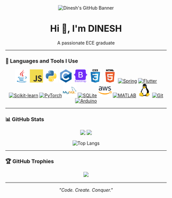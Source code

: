 <!-- Banner -->
<p align="center">
  <img src="https://raw.githubusercontent.com/20501A0407/20501A0407/main/assets/banner.png" alt="Dinesh's GitHub Banner" />
</p>

<!-- Intro -->
<h1 align="center">Hi 👋, I'm DINESH</h1>
<p align="center">A passionate ECE graduate</p>

---

### 🚀 Languages and Tools I Use

<p align="center">
  <a href="#"><img src="https://raw.githubusercontent.com/devicons/devicon/master/icons/java/java-original.svg" width="42" height="42" alt="Java"/></a>
  <a href="#"><img src="https://raw.githubusercontent.com/devicons/devicon/master/icons/javascript/javascript-original.svg" width="42" height="42" alt="JavaScript"/></a>
  <a href="#"><img src="https://raw.githubusercontent.com/devicons/devicon/master/icons/python/python-original.svg" width="42" height="42" alt="Python"/></a>
  <a href="#"><img src="https://raw.githubusercontent.com/devicons/devicon/master/icons/c/c-original.svg" width="42" height="42" alt="C"/></a>
  <a href="#"><img src="https://raw.githubusercontent.com/devicons/devicon/master/icons/bootstrap/bootstrap-plain-wordmark.svg" width="42" height="42" alt="Bootstrap"/></a>
  <a href="#"><img src="https://raw.githubusercontent.com/devicons/devicon/master/icons/css3/css3-original-wordmark.svg" width="42" height="42" alt="CSS"/></a>
  <a href="#"><img src="https://raw.githubusercontent.com/devicons/devicon/master/icons/html5/html5-original-wordmark.svg" width="42" height="42" alt="HTML"/></a>
  <a href="#"><img src="https://www.vectorlogo.zone/logos/springio/springio-icon.svg" width="42" height="42" alt="Spring"/></a>
  <a href="#"><img src="https://www.vectorlogo.zone/logos/flutterio/flutterio-icon.svg" width="42" height="42" alt="Flutter"/></a>
  <a href="#"><img src="https://upload.wikimedia.org/wikipedia/commons/0/05/Scikit_learn_logo_small.svg" width="42" height="42" alt="Scikit-learn"/></a>
  <a href="#"><img src="https://www.vectorlogo.zone/logos/pytorch/pytorch-icon.svg" width="42" height="42" alt="PyTorch"/></a>
  <a href="#"><img src="https://raw.githubusercontent.com/devicons/devicon/master/icons/mysql/mysql-original-wordmark.svg" width="42" height="42" alt="MySQL"/></a>
  <a href="#"><img src="https://www.vectorlogo.zone/logos/sqlite/sqlite-icon.svg" width="42" height="42" alt="SQLite"/></a>
  <a href="#"><img src="https://raw.githubusercontent.com/devicons/devicon/master/icons/amazonwebservices/amazonwebservices-original-wordmark.svg" width="42" height="42" alt="AWS"/></a>
  <a href="#"><img src="https://upload.wikimedia.org/wikipedia/commons/2/21/Matlab_Logo.png" width="42" height="42" alt="MATLAB"/></a>
  <a href="#"><img src="https://raw.githubusercontent.com/devicons/devicon/master/icons/linux/linux-original.svg" width="42" height="42" alt="Linux"/></a>
  <a href="#"><img src="https://www.vectorlogo.zone/logos/git-scm/git-scm-icon.svg" width="42" height="42" alt="Git"/></a>
  <a href="#"><img src="https://cdn.worldvectorlogo.com/logos/arduino-1.svg" width="42" height="42" alt="Arduino"/></a>
</p>

---

### 📊 GitHub Stats

<p align="center">
  <img src="https://github-readme-stats.vercel.app/api?username=20501A0407&show_icons=true&theme=radical" height="180em"/>
  <img src="https://github-readme-streak-stats.herokuapp.com/?user=20501A0407&theme=radical" height="180em"/>
</p>

<p align="center">
  <img src="https://github-readme-stats.vercel.app/api/top-langs?username=20501A0407&show_icons=true&locale=en&layout=compact&theme=radical" alt="Top Langs" />
</p>

---

### 🏆 GitHub Trophies

<p align="center">
  <img src="https://github-profile-trophy.vercel.app/?username=20501A0407&theme=radical&margin-w=15&margin-h=15" />
</p>

---

<p align="center">
  <i>"Code. Create. Conquer."</i>
</p>
